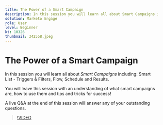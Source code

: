 ```yaml
---
title: The Power of a Smart Campaign
description: In this session you will learn all about Smart Campaigns including Smart List - Triggers & Filters, Flow, Schedule and Results.
solution: Marketo Engage
role: User
level: Beginner
kt: 10326
thumbnail: 342558.jpeg
---
```

# The Power of a Smart Campaign

In this session you will learn all about *Smart Campaigns* including: Smart List - Triggers & Filters, Flow, Schedule and Results.

You will leave this session with an understanding of what smart campaigns are, how to use them and tips and tricks for success!

A live Q&A at the end of this session will answer any of your outstanding questions.

>[!VIDEO](https://video.tv.adobe.com/v/342558/?quality=12&learn=on)
